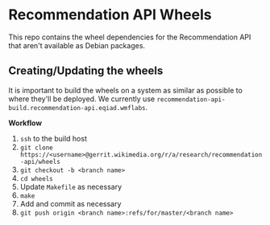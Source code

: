 # Recommendation API Wheels

This repo contains the wheel dependencies for the Recommendation API that aren't available as Debian packages.

## Creating/Updating the wheels

It is important to build the wheels on a system as similar as possible to where they'll be deployed. We currently
use `recommendation-api-build.recommendation-api.eqiad.wmflabs`.

**Workflow**

1. `ssh` to the build host
1. `git clone https://<username>@gerrit.wikimedia.org/r/a/research/recommendation-api/wheels`
1. `git checkout -b <branch name>`
1. `cd wheels`
1. Update `Makefile` as necessary
1. `make`
1. Add and commit as necessary
1. `git push origin <branch name>:refs/for/master/<branch name>`

